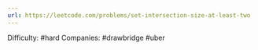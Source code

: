 ```yaml
---
url: https://leetcode.com/problems/set-intersection-size-at-least-two
---
```


Difficulty: #hard
Companies: #drawbridge #uber
